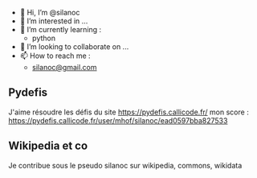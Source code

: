 - 👋 Hi, I’m @silanoc
- 👀 I’m interested in ...
- 🌱 I’m currently learning :
  - python
- 💞️ I’m looking to collaborate on ...
- 📫 How to reach me :
  - silanoc@gmail.com
 


## Pydefis 
J'aime résoudre les défis du site https://pydefis.callicode.fr/
mon score : https://pydefis.callicode.fr/user/mhof/silanoc/ead0597bba827533

## Wikipedia et co
Je contribue sous le pseudo silanoc sur wikipedia, commons, wikidata
